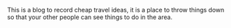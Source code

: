 This is a blog to record cheap travel ideas, it is a place to throw things down so that your other people can see things to do in the area.